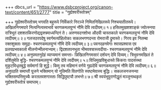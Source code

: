 +++
dbcs_url = "https://www.dsbcproject.org/canon-text/content/651/2777"
title = "गुह्येश्वरीस्तोत्रम्"

+++
गुह्येश्वरीस्तोत्रम्
भगवति बहुरूपे निर्विकारे निरञ्जे 
निमितनिखिलरूपे निश्चयातीतरूपे। 
अखिलनिगमपारे नित्यनित्यस्वभावे 
चरणकमलयुग्मं नौमि देवि त्वदीयम्॥ १॥
हसितमुखशशाङ्कं ज्योत्स्नया रात्रिभूतं 
दशशतकिरणोद्यद्वक्त्रमाध्यन्दिनं ते। 
अरुणवदनशोभा औदयी चास्तकाले 
चरणकमलयुग्मं नौमि देवि त्वदीयम्॥ २॥
गलजठरपदेषु स्वर्गमर्त्याहिलोकाः 
सकलभगणदन्ता रोमराजी द्रुमास्ते। 
गिरय इव नितम्बा रक्तशुक्लाः समुद्रा-
श्चरणकमलयुग्मं नौमि देवि त्वदीयम्॥ ३॥
पवनदहनवेगाः श्वासप्रश्वास एव 
प्रलयप्रभवकालो मीलनोन्मीलनाभ्याम्। 
द्विदशतपनभूता भीमवक्त्रास्त्वदीया-
श्चरणकमलयुग्मं नौमि देवि त्वदीयम्॥ ४॥
अनुपमतनुदेहं व्याप्यमानं समन्ता-
न्निखिलनिगमसारं दर्शयन् देवि दिव्यम्। 
त्रिभुवनमखिलं ते दर्शितुमेति बुद्धि-
श्चरणकमलयुग्मं नौमि देवि त्वदीयम्॥ ५॥
विधिमुखविबुधास्ते किंकराः पादसंस्था 
मुकुटविधृतबुद्धे सर्वमार्गा हि शुद्धे। 
किमु तव महिमानं वर्णये गुह्यदेवि 
चरणकमलयुग्मं नौमि देवि त्वदीयम्॥ ६॥
अनुपठति समाप्तौ पूजने भक्तिमान् यो 
नुतिमति वितगोति स्पष्टमेवास्य बुद्धिः। 
सकलजनजनन्या भक्तिसम्पत्तिमुच्चैः
करतलवशगास्ताः सिद्धिपुष्टयौ लभन्ते॥ ७॥
श्री स्वयंभूपुराणोद्धृतं मञ्जुनाथकृतं
गुह्येश्वरीस्तोत्रं समाप्तम्।
